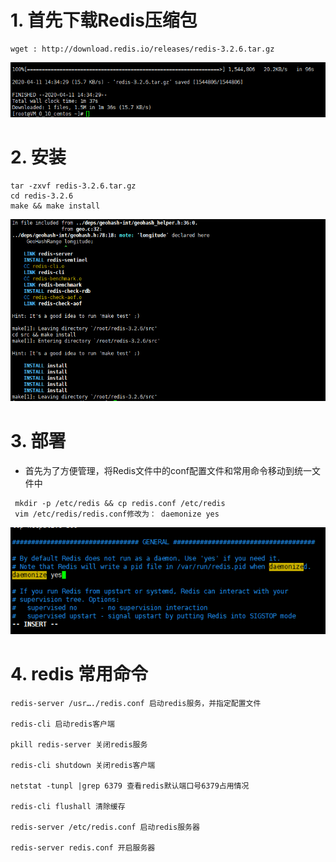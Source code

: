 # 1. 首先下载Redis压缩包
```
wget : http://download.redis.io/releases/redis-3.2.6.tar.gz
```
![](_v_images/20200411143544590_23441.png)
# 2. 安装
```
tar -zxvf redis-3.2.6.tar.gz
cd redis-3.2.6
make && make install
```

![](_v_images/20200411143855839_17125.png)

# 3. 部署 
- 首先为了方便管理，将Redis文件中的conf配置文件和常用命令移动到统一文件中
```
 mkdir -p /etc/redis && cp redis.conf /etc/redis
 vim /etc/redis/redis.conf修改为： daemonize yes
```
![](_v_images/20200411144611416_14172.png)


# 4. redis 常用命令 

```
redis-server /usr…./redis.conf 启动redis服务，并指定配置文件

redis-cli 启动redis客户端

pkill redis-server 关闭redis服务

redis-cli shutdown 关闭redis客户端

netstat -tunpl |grep 6379 查看redis默认端口号6379占用情况

redis-cli flushall 清除缓存 

redis-server /etc/redis.conf 启动redis服务器

redis-server redis.conf 开启服务器
```